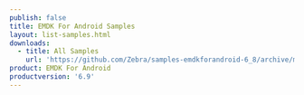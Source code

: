 ```yaml
---
publish: false
title: EMDK For Android Samples
layout: list-samples.html
downloads:
  - title: All Samples
    url: 'https://github.com/Zebra/samples-emdkforandroid-6_8/archive/master.zip'
product: EMDK For Android
productversion: '6.9'
---
```






















